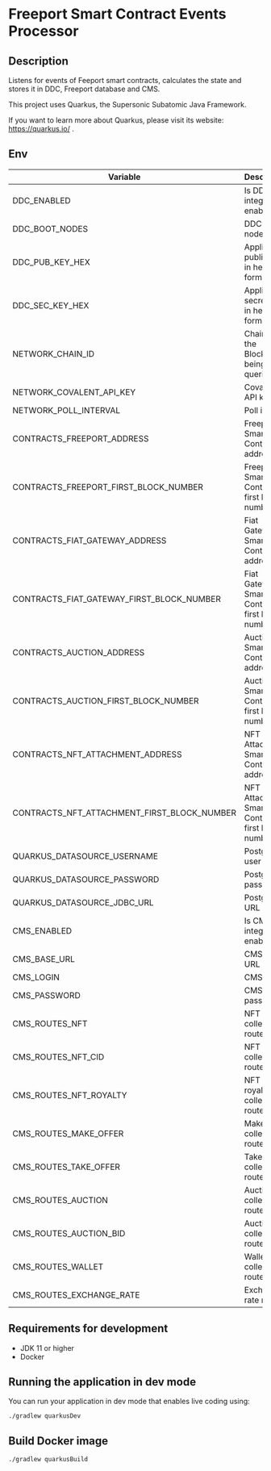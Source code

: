 # Freeport Smart Contract Events Processor

## Description

Listens for events of Feeport smart contracts, calculates the state and stores it in DDC, Freeport database and CMS.

This project uses Quarkus, the Supersonic Subatomic Java Framework.

If you want to learn more about Quarkus, please visit its website: https://quarkus.io/ .

## Env

|Variable|Description|Default value|
|---|---|---|
|DDC_ENABLED|Is DDC integration enabled|`false` for `dev` profile, `true` for `prod` profile|
|DDC_BOOT_NODES|DDC boot nodes|`http://localhost:8888`|
|DDC_PUB_KEY_HEX|Application public key in hex format|`0xcafebabe`|
|DDC_SEC_KEY_HEX|Application secret key in hex format|`0xcafebabe`|
|NETWORK_CHAIN_ID|Chain ID of the Blockchain being queried.|`80001`|
|NETWORK_COVALENT_API_KEY|Covalent API key|`some test key`|
|NETWORK_POLL_INTERVAL|Poll interval|`PT1S`|
|CONTRACTS_FREEPORT_ADDRESS|Freeport Smart Contract address|`0xd1EdBAC660307c5B6d22E678FB5e22668C70Ad96`|
|CONTRACTS_FREEPORT_FIRST_BLOCK_NUMBER|Freeport Smart Contract first block number|`20997893`|
|CONTRACTS_FIAT_GATEWAY_ADDRESS|Fiat Gateway Smart Contract address|`0x1f8eC932B6ec39A0326b74E9648A158F88B24082`|
|CONTRACTS_FIAT_GATEWAY_FIRST_BLOCK_NUMBER|Fiat Gateway Smart Contract first block number|`20998037`|
|CONTRACTS_AUCTION_ADDRESS|Auction Smart Contract address|`0xd7cd23C84F9109F57f13eF28319e8787628DD7ad`|
|CONTRACTS_AUCTION_FIRST_BLOCK_NUMBER|Auction Smart Contract first block number|`21074782`|
|CONTRACTS_NFT_ATTACHMENT_ADDRESS|NFT Attachment Smart Contract address|`0x270693f873287a39172856Ad8cfbCd79b040b287`|
|CONTRACTS_NFT_ATTACHMENT_FIRST_BLOCK_NUMBER|NFT Attachment Smart Contract first block number|`21202148`|
|QUARKUS_DATASOURCE_USERNAME|Postgres user||
|QUARKUS_DATASOURCE_PASSWORD|Postgres password||
|QUARKUS_DATASOURCE_JDBC_URL|Postgres URL||
|CMS_ENABLED|Is CMS integration enabled|`false`|
|CMS_BASE_URL|CMS base URL|`http://localhost:8888`|
|CMS_LOGIN|CMS login|`api-user`|
|CMS_PASSWORD|CMS password|`api-password`|
|CMS_ROUTES_NFT|NFT collection route|`creator-nfts`|
|CMS_ROUTES_NFT_CID|NFT CID collection route|`creator-nft-cids`|
|CMS_ROUTES_NFT_ROYALTY|NFT royalties collection route|`creator-nft-royalties`|
|CMS_ROUTES_MAKE_OFFER|Make offer collection route|`creator-make-offers`|
|CMS_ROUTES_TAKE_OFFER|Take offer collection route|`.creator-take-offers`|
|CMS_ROUTES_AUCTION|Auction collection route|`creator-auctions`|
|CMS_ROUTES_AUCTION_BID|Auction bid collection route|`creator-auction-bids`|
|CMS_ROUTES_WALLET|Wallet collection route|`creator-wallet-nfts`|
|CMS_ROUTES_EXCHANGE_RATE|Exchange rate route|`creator-exchange-rate`|

## Requirements for development

- JDK 11 or higher
- Docker

## Running the application in dev mode

You can run your application in dev mode that enables live coding using:

```shell
./gradlew quarkusDev
```

## Build Docker image

```shell
./gradlew quarkusBuild
```
